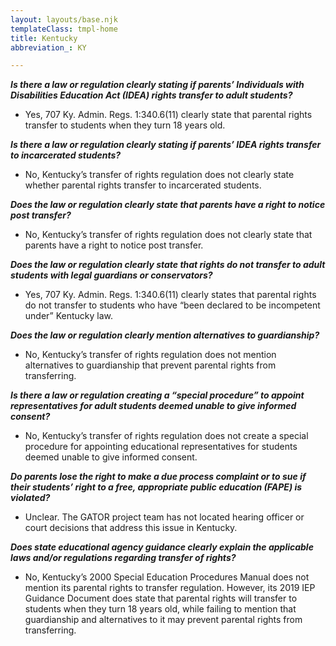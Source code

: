 ```yaml
---
layout: layouts/base.njk
templateClass: tmpl-home
title: Kentucky
abbreviation_: KY

---
```

**_Is there a law or regulation clearly stating if parents’ Individuals with Disabilities Education Act (IDEA) rights transfer to adult students?_**	

* Yes, 707 Ky. Admin. Regs. 1:340.6(11) clearly state that parental rights transfer to students when they turn 18 years old.

**_Is there a law or regulation clearly stating if parents’ IDEA rights transfer to incarcerated students?_**	

* No, Kentucky’s transfer of rights regulation does not clearly state whether parental rights transfer to incarcerated students.

**_Does the law or regulation clearly state that parents have a right to notice post transfer?_**	

* No, Kentucky’s transfer of rights regulation does not clearly state that parents have a right to notice post transfer.

**_Does the law or regulation clearly state that rights do not transfer to adult students with legal guardians or conservators?_**	

* Yes, 707 Ky. Admin. Regs. 1:340.6(11) clearly states that parental rights do not transfer to students who have “been declared to be incompetent under” Kentucky law. 

**_Does the law or regulation clearly mention alternatives to guardianship?_**	

* No, Kentucky’s transfer of rights regulation does not mention alternatives to guardianship that prevent parental rights from transferring.

**_Is there a law or regulation creating a “special procedure” to appoint representatives for adult students deemed unable to give informed consent?_** 	

* No, Kentucky’s transfer of rights regulation does not create a special procedure for appointing educational representatives for students deemed unable to give informed consent.

**_Do parents lose the right to make a due process complaint or to sue if their students’ right to a free, appropriate public education (FAPE) is violated?_**	

* Unclear. The GATOR project team has not located hearing officer or court decisions that address this issue in Kentucky.

**_Does state educational agency guidance clearly explain the applicable laws and/or regulations regarding transfer of rights?_**	

* No, Kentucky’s 2000 Special Education Procedures Manual does not mention its parental rights to transfer regulation. However, its 2019 IEP Guidance Document does state that parental rights will transfer to students when they turn 18 years old, while failing to mention that guardianship and alternatives to it may prevent parental rights from transferring.
